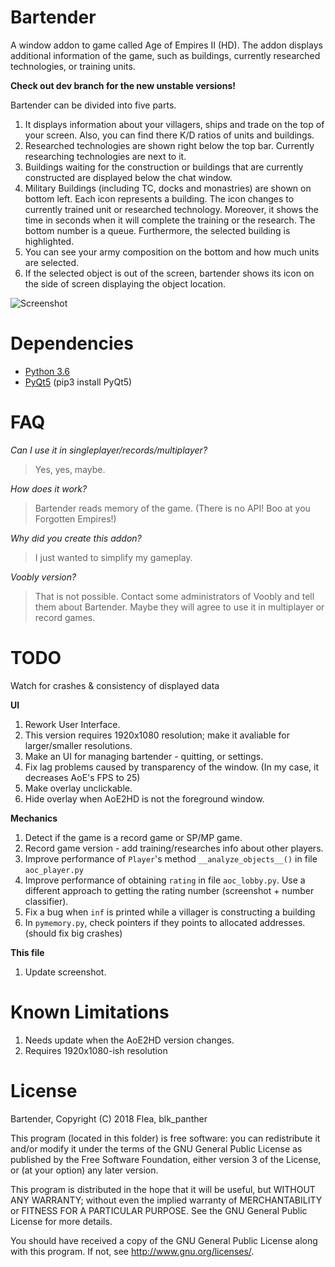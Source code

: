 # Bartender
A window addon to game called Age of Empires II (HD). The addon displays additional information of the game, such as buildings, currently researched technologies, or training units.

**Check out dev branch for the new unstable versions!**

Bartender can be divided into five parts.
1) It displays information about your villagers, ships and trade on the top of your screen. Also, you can find there K/D ratios of units and buildings.
2) Researched technologies are shown right below the top bar. Currently researching technologies are next to it.
3) Buildings waiting for the construction or buildings that are currently constructed are displayed below the chat window.
4) Military Buildings (including TC, docks and monastries) are shown on bottom left. Each icon represents a building. The icon changes to currently trained unit or researched technology. Moreover, it shows the time in seconds when it will complete the training or the research. The bottom number is a queue. Furthermore, the selected building is highlighted.
5) You can see your army composition on the bottom and how much units are selected.
6) If the selected object is out of the screen, bartender shows its icon on the side of screen displaying the object location.

![Screenshot](https://i.imgur.com/JWsTbWB.jpg)


# Dependencies
- [Python 3.6](https://www.python.org/downloads/ "Download Python | Python.org")
- [PyQt5](https://www.riverbankcomputing.com/software/pyqt/download5/) (pip3 install PyQt5)


# FAQ
*Can I use it in singleplayer/records/multiplayer?*
> Yes, yes, maybe.

*How does it work?*
> Bartender reads memory of the game. (There is no API! Boo at you Forgotten Empires!)

*Why did you create this addon?*
> I just wanted to simplify my gameplay.

*Voobly version?*
> That is not possible. Contact some administrators of Voobly and tell them about Bartender. Maybe they will agree to use it in multiplayer or record games.


# TODO

Watch for crashes & consistency of displayed data

**UI**
1) Rework User Interface.
2) This version requires 1920x1080 resolution; make it avaliable for larger/smaller resolutions.
3) Make an UI for managing bartender - quitting, or settings.
4) Fix lag problems caused by transparency of the window. (In my case, it decreases AoE's FPS to 25) 
5) Make overlay unclickable.
6) Hide overlay when AoE2HD is not the foreground window.

**Mechanics**
1) Detect if the game is a record game or SP/MP game.
2) Record game version - add training/researches info about other players.
3) Improve performance of `Player`'s method `__analyze_objects__()` in file `aoc_player.py`
4) Improve performance of obtaining `rating` in file `aoc_lobby.py`. Use a different approach to getting the rating number (screenshot + number classifier).
5) Fix a bug when `inf` is printed while a villager is constructing a building 
6) In `pymemory.py`, check pointers if they points to allocated addresses. (should fix big crashes)

**This file**
1) Update screenshot.

# Known Limitations
1) Needs update when the AoE2HD version changes.
2) Requires 1920x1080-ish resolution

# License
Bartender, Copyright (C) 2018 Flea, blk_panther

This program (located in this folder) is free software: you can redistribute it and/or modify it under the terms of the GNU General Public License as published by the Free Software Foundation, either version 3 of the License, or (at your option) any later version.

This program is distributed in the hope that it will be useful, but WITHOUT ANY WARRANTY; without even the implied warranty of MERCHANTABILITY or FITNESS FOR A PARTICULAR PURPOSE. See the GNU General Public License for more details.

You should have received a copy of the GNU General Public License along with this program.  If not, see <http://www.gnu.org/licenses/>.
